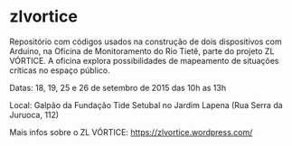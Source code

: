 # zlvortice
Repositório com códigos usados na construção de dois dispositivos com Arduino, na Oficina de Monitoramento do Rio Tietê, parte do projeto ZL VÓRTICE. A oficina explora possibilidades de mapeamento de situações críticas no espaço público. 

Datas: 18, 19, 25 e 26 de setembro de 2015 das 10h as 13h

Local: Galpão da Fundação Tide Setubal no Jardim Lapena (Rua Serra da Juruoca, 112)

Mais infos sobre o ZL VÓRTICE:
https://zlvortice.wordpress.com/

